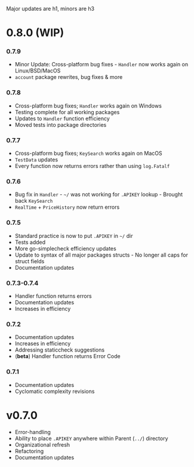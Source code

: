 Major updates are h1, minors are h3

# 0.8.0 (WIP)

### 0.7.9

- Minor Update: Cross-platform bug fixes - `Handler` now works again on Linux/BSD/MacOS
- `account` package rewrites, bug fixes & more

### 0.7.8

- Cross-platform bug fixes; `Handler` works again on Windows
- Testing complete for all working packages
- Updates to `Handler` function efficiency
- Moved tests into package directories

### 0.7.7

- Cross-platform bug fixes; `KeySearch` works again on MacOS
- `TestData` updates
- Every function now returns errors rather than using `log.Fatalf`

### 0.7.6

- Bug fix in `Handler` - `~/` was not working for `.APIKEY` lookup - Brought back `KeySearch`
- `RealTime` + `PriceHistory` now return errors

### 0.7.5

- Standard practice is now to put `.APIKEY` in `~/` dir
- Tests added
- More go-simplecheck efficiency updates
- Update to syntax of all major packages structs - No longer all caps for struct fields
- Documentation updates

### 0.7.3-0.7.4

- Handler function returns errors
- Documentation updates
- Increases in efficiency

### 0.7.2

- Documentation updates
- Increases in efficiency
- Addressing staticcheck suggestions
- (**beta**) Handler function returns Error Code

### 0.7.1

- Documentation updates
- Cyclomatic complexity revisions

# v0.7.0

- Error-handling
- Ability to place `.APIKEY` anywhere within Parent (`../`) directory
- Organizational refresh
- Refactoring
- Documentation updates
